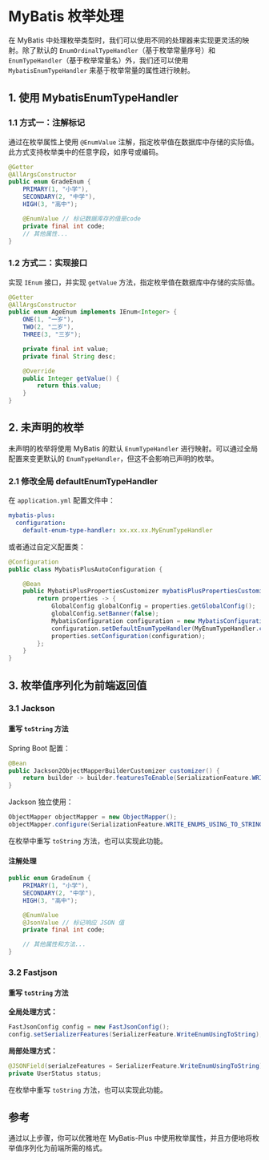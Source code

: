 # MyBatis 枚举处理

在 MyBatis 中处理枚举类型时，我们可以使用不同的处理器来实现更灵活的映射。除了默认的 `EnumOrdinalTypeHandler`（基于枚举常量序号）和 `EnumTypeHandler`（基于枚举常量名）外，我们还可以使用 `MybatisEnumTypeHandler` 来基于枚举常量的属性进行映射。

## 1. 使用 MybatisEnumTypeHandler

### 1.1 方式一：注解标记

通过在枚举属性上使用 `@EnumValue` 注解，指定枚举值在数据库中存储的实际值。此方式支持枚举类中的任意字段，如序号或编码。

```java
@Getter
@AllArgsConstructor
public enum GradeEnum {
    PRIMARY(1, "小学"),
    SECONDARY(2, "中学"),
    HIGH(3, "高中");

    @EnumValue // 标记数据库存的值是code
    private final int code;
    // 其他属性...
}
```

### 1.2 方式二：实现接口

实现 `IEnum` 接口，并实现 `getValue` 方法，指定枚举值在数据库中存储的实际值。

```java
@Getter
@AllArgsConstructor
public enum AgeEnum implements IEnum<Integer> {
    ONE(1, "一岁"),
    TWO(2, "二岁"),
    THREE(3, "三岁");

    private final int value;
    private final String desc;

    @Override
    public Integer getValue() {
        return this.value;
    }
}
```

## 2. 未声明的枚举

未声明的枚举将使用 MyBatis 的默认 `EnumTypeHandler` 进行映射。可以通过全局配置来变更默认的 `EnumTypeHandler`，但这不会影响已声明的枚举。

### 2.1 修改全局 defaultEnumTypeHandler

在 `application.yml` 配置文件中：

```yaml
mybatis-plus:
  configuration:
    default-enum-type-handler: xx.xx.xx.MyEnumTypeHandler
```

或者通过自定义配置类：

```java
@Configuration
public class MybatisPlusAutoConfiguration {

    @Bean
    public MybatisPlusPropertiesCustomizer mybatisPlusPropertiesCustomizer() {
        return properties -> {
            GlobalConfig globalConfig = properties.getGlobalConfig();
            globalConfig.setBanner(false);
            MybatisConfiguration configuration = new MybatisConfiguration();
            configuration.setDefaultEnumTypeHandler(MyEnumTypeHandler.class);
            properties.setConfiguration(configuration);
        };
    }
}
```

## 3. 枚举值序列化为前端返回值

### 3.1 Jackson

#### 重写 `toString` 方法

Spring Boot 配置：

```java
@Bean
public Jackson2ObjectMapperBuilderCustomizer customizer() {
    return builder -> builder.featuresToEnable(SerializationFeature.WRITE_ENUMS_USING_TO_STRING);
}
```

Jackson 独立使用：

```java
ObjectMapper objectMapper = new ObjectMapper();
objectMapper.configure(SerializationFeature.WRITE_ENUMS_USING_TO_STRING, true);
```

在枚举中重写 `toString` 方法，也可以实现此功能。

#### 注解处理

```java
public enum GradeEnum {
    PRIMARY(1, "小学"),
    SECONDARY(2, "中学"),
    HIGH(3, "高中");

    @EnumValue
    @JsonValue // 标记响应 JSON 值
    private final int code;

    // 其他属性和方法...
}
```

### 3.2 Fastjson

#### 重写 `toString` 方法

**全局处理方式：**

```java
FastJsonConfig config = new FastJsonConfig();
config.setSerializerFeatures(SerializerFeature.WriteEnumUsingToString);
```

**局部处理方式：**

```java
@JSONField(serialzeFeatures = SerializerFeature.WriteEnumUsingToString)
private UserStatus status;
```

在枚举中重写 `toString` 方法，也可以实现此功能。

## 参考

通过以上步骤，你可以优雅地在 MyBatis-Plus 中使用枚举属性，并且方便地将枚举值序列化为前端所需的格式。
